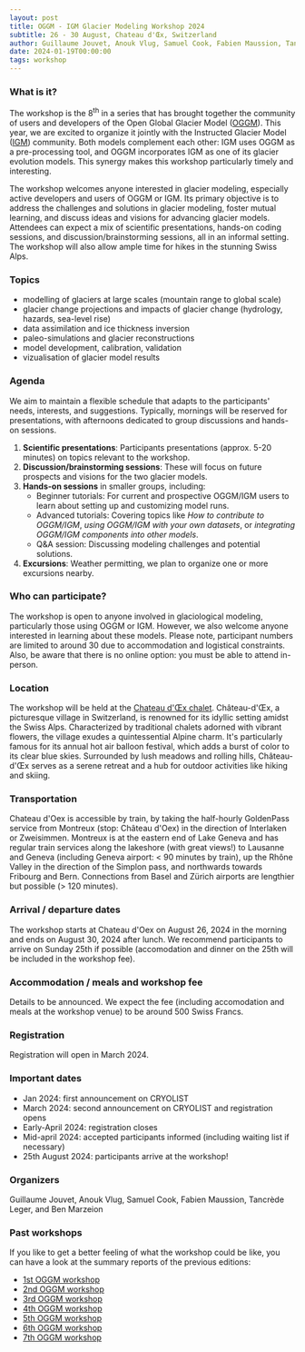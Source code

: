 ```yaml
---
layout: post
title: OGGM - IGM Glacier Modeling Workshop 2024
subtitle: 26 - 30 August, Chateau d'Œx, Switzerland
author: Guillaume Jouvet, Anouk Vlug, Samuel Cook, Fabien Maussion, Tancrède Leger, and Ben Marzeion
date: 2024-01-19T00:00:00
tags: workshop
---
```


### What is it?

The workshop is the 8<sup>th</sup> in a series that has brought together the community of users and developers of the Open Global Glacier Model ([OGGM](oggm.org)). This year, we are excited to organize it jointly with the Instructed Glacier Model ([IGM](https://github.com/jouvetg/igm)) community. Both models complement each other: IGM uses OGGM as a pre-processing tool, and OGGM incorporates IGM as one of its glacier evolution models. This synergy makes this workshop particularly timely and interesting.

The workshop welcomes anyone interested in glacier modeling, especially active developers and users of OGGM or IGM. Its primary objective is to address the challenges and solutions in glacier modeling, foster mutual learning, and discuss ideas and visions for advancing glacier models. Attendees can expect a mix of scientific presentations, hands-on coding sessions, and discussion/brainstorming sessions, all in an informal setting. The workshop will also allow ample time for hikes in the stunning Swiss Alps.

### Topics

- modelling of glaciers at large scales (mountain range to global scale)
- glacier change projections and impacts of glacier change (hydrology, hazards, sea-level rise)
- data assimilation and ice thickness inversion
- paleo-simulations and glacier reconstructions
- model development, calibration, validation
- vizualisation of glacier model results

### Agenda

We aim to maintain a flexible schedule that adapts to the participants' needs, interests, and suggestions. Typically, mornings will be reserved for presentations, with afternoons dedicated to group discussions and hands-on sessions.

1. <b>Scientific presentations</b>: Participants presentations (approx. 5-20 minutes) on topics relevant to the workshop.
3. <b>Discussion/brainstorming sessions</b>: These will focus on future prospects and visions for the two glacier models.
4. <b>Hands-on sessions</b> in smaller groups, including:
    - Beginner tutorials: For current and prospective OGGM/IGM users to learn about setting up and customizing model runs.
    - Advanced tutorials: Covering topics like <i>How to contribute to OGGM/IGM</i>, <i>using OGGM/IGM with your own datasets</i>, or <i>integrating OGGM/IGM components into other models</i>.
    - Q&A session: Discussing modeling challenges and potential solutions.
5.  <b>Excursions</b>: Weather permitting, we plan to organize one or more excursions nearby.

### Who can participate?

The workshop is open to anyone involved in glaciological modeling, particularly those using OGGM or IGM. However, we also welcome anyone interested in learning about these models. Please note, participant numbers are limited to around 30 due to accommodation and logistical constraints. Also, be aware that there is no online option: you must be able to attend in-person.

### Location

The workshop will be held at the [Chateau d'Œx chalet](https://fr.vieuxchalet.ch). Château-d'Œx, a picturesque village in Switzerland, is renowned for its idyllic setting amidst the Swiss Alps. Characterized by traditional chalets adorned with vibrant flowers, the village exudes a quintessential Alpine charm. It's particularly famous for its annual hot air balloon festival, which adds a burst of color to its clear blue skies. Surrounded by lush meadows and rolling hills, Château-d'Œx serves as a serene retreat and a hub for outdoor activities like hiking and skiing.

### Transportation

Chateau d'Oex is accessible by train, by taking the half-hourly GoldenPass service from Montreux (stop: Château d'Oex) in the direction of Interlaken or Zweisimmen. Montreux is at the eastern end of Lake Geneva and has regular train services along the lakeshore (with great views!) to Lausanne and Geneva (including Geneva airport: < 90 minutes by train), up the Rhône Valley in the direction of the Simplon pass, and northwards towards Fribourg and Bern. Connections from Basel and Zürich airports are lengthier but possible (> 120 minutes).

### Arrival / departure dates

The workshop starts at Chateau d'Oex on August 26, 2024 in the morning and ends on August 30, 2024 after lunch. We recommend participants to arrive on Sunday 25th if possible (accomodation and dinner on the 25th will be included in the workshop fee).

### Accommodation / meals and workshop fee

Details to be announced. We expect the fee (including accomodation and meals at the workshop venue) to be around 500 Swiss Francs.

### Registration

Registration will open in March 2024.

### Important dates

- Jan 2024: first announcement on CRYOLIST
- March 2024: second announcement on CRYOLIST and registration opens
- Early-April 2024: registration closes
- Mid-april 2024: accepted participants informed (including waiting list if necessary)
- 25th August 2024: participants arrive at the workshop!

### Organizers

Guillaume Jouvet, Anouk Vlug, Samuel Cook, Fabien Maussion, Tancrède Leger, and Ben Marzeion

### Past workshops

If you like to get a better feeling of what the workshop could be like,
you can have a look at the summary reports of the previous editions:

- <u> <a href="{{ site.url }}/2016/02/11/1st-oggm-worshop-summary/"> 1st OGGM workshop </a> </u>
- <u> <a href="{{ site.url }}/2017/04/03/2nd-oggm-worshop-summary/"> 2nd OGGM workshop </a> </u>
- <u> <a href="{{ site.url }}/2018/06/29/3nd-oggm-worshop-summary/"> 3rd OGGM workshop </a> </u>
- <u> <a href="{{ site.url }}/2019/06/21/4st-oggm-worshop-summary/"> 4th OGGM workshop </a> </u>
- <u> <a href="{{ site.url }}/2021/10/12/5th-oggm-worshop-summary/"> 5th OGGM workshop </a> </u>
- <u> <a href="{{ site.url }}/2022/11/20/6st-oggm-worshop-summary/"> 6th OGGM workshop </a> </u>
- <u> <a href="{{ site.url }}/2023/09/07/7th-oggm-worshop-summary/"> 7th OGGM workshop </a> </u>
